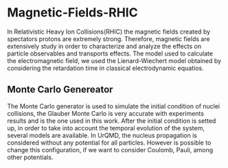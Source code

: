 # Magnetic-Fields-RHIC
In Relativistic Heavy Ion Collisions(RHIC) the magnetic fields created by spectators protons are extremely strong. Therefore, magnetic fields are extensively study in order to characterize and analyze the effects on particle observables and transports effects. The model used to calculate the electromagnetic field, we used the Lienard-Wiechert model obtained by considering the retardation time in classical electrodynamic equatios. 

## Monte Carlo Genereator
The Monte Carlo generator is used to simulate the initial condition of nuclei collisions, the Glauber Monte Carlo is very accurate with experiments results and is the one used in this work. After the initial condition is setted up, in order to take into account the temporal evolution of the system, several models are available. In UrQMD, the nucleus propagation is considered without any potential for all particles. However is possible to change this configuration, if we want to consider Coulomb, Pauli, among other potentials. 
